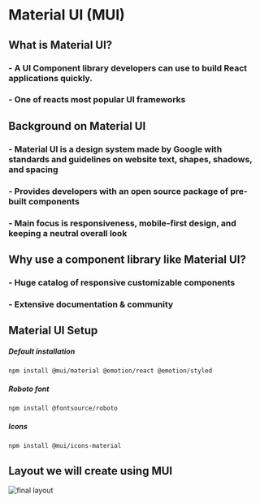 # Material UI (MUI)

## What is Material UI? 
### - A UI Component library developers can use to build React applications quickly. 
### - One of reacts most popular UI frameworks

## Background on Material UI
### - Material UI is a design system made by Google with standards and guidelines on website text, shapes, shadows, and spacing
### - Provides developers with an open source package of pre-built components
### - Main focus is responsiveness, mobile-first design, and keeping a neutral overall look 

## Why use a component library like Material UI? 
### - Huge catalog of responsive customizable components 
### - Extensive documentation & community 

## Material UI Setup

##### Default installation
```
npm install @mui/material @emotion/react @emotion/styled

```
##### Roboto font
```
npm install @fontsource/roboto

```

##### Icons
```
npm install @mui/icons-material

```

## Layout we will create using MUI

![final layout](/readMeimages/home1.jpg)

